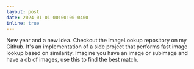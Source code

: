 ```yaml
---
layout: post
date: 2024-01-01 00:00:00-0400
inline: true
---
```


New year and a new idea. Checkout the ImageLookup repository on my Github. It's an implementation of a side project that performs fast image lookup based on similarity. Imagine you have an image or subimage and have a db of images, use this to find the best match.